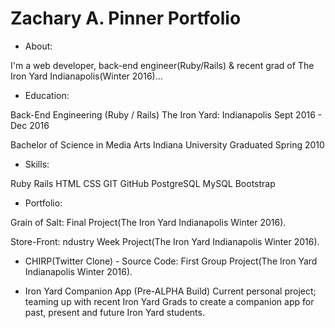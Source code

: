 # Zachary A. Pinner Portfolio

* About:

I'm a web developer, back-end engineer(Ruby/Rails) & recent grad of The Iron Yard Indianapolis(Winter 2016)...

* Education:

Back-End Engineering (Ruby / Rails)
The Iron Yard: Indianapolis
Sept 2016 - Dec 2016

Bachelor of Science in Media Arts
Indiana University 
Graduated Spring 2010

* Skills:

Ruby
Rails
HTML
CSS
GIT
GitHub
PostgreSQL
MySQL
Bootstrap

* Portfolio:

Grain of Salt:
Final Project(The Iron Yard Indianapolis Winter 2016).

Store-Front:
ndustry Week Project(The Iron Yard Indianapolis Winter 2016). 

* CHIRP(Twitter Clone) - Source Code:
First Group Project(The Iron Yard Indianapolis Winter 2016).

* Iron Yard Companion App (Pre-ALPHA Build)
Current personal project; teaming up with recent Iron Yard Grads to create a companion app for past, present and future Iron Yard students.


